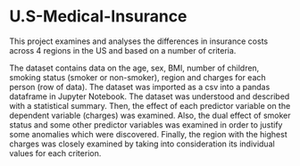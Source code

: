 # U.S-Medical-Insurance
This project examines and analyses the differences in insurance costs across 4 regions in the US and based on a number of criteria.

The dataset contains data on the age, sex, BMI, number of children, smoking status (smoker or non-smoker), region and charges for each person (row of data). The dataset was imported as a csv into a pandas dataframe in Jupyter Notebook. The dataset was understood and described with a statistical summary. Then, the effect of each predictor variable on the dependent variable (charges) was examined. Also, the dual effect of smoker status and some other predictor variables was examined in order to justify some anomalies which were discovered. Finally, the region with the highest charges was closely examined by taking into consideration its individual values for each criterion.
